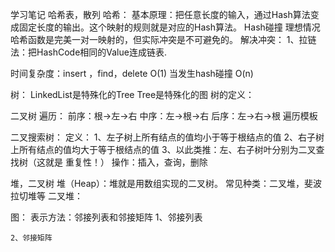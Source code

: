 学习笔记
哈希表，散列
哈希：
	基本原理：把任意长度的输入，通过Hash算法变成固定长度的输出。这个映射的规则就是对应的Hash算法。
Hash碰撞
	理想情况哈希函数是完美一对一映射的，但实际冲突是不可避免的。
	解决冲突：
		1、拉链法：把HashCode相同的Value连成链表.

时间复杂度：insert ，find，delete O(1) 当发生hash碰撞 O(n)

树：
LinkedList是特殊化的Tree
Tree是特殊化的图
树的定义：

二叉树
遍历：
前序：根->左->右
中序：左->根->右
后序：左->右->根
遍历模板


二叉搜索树：
定义：
	1、左子树上所有结点的值均小于等于根结点的值
	2、右子树上所有结点的值均大于等于根结点的值
 	3、以此类推：左、右子树叶分别为二叉查找树（这就是 重复性！）
操作：插入，查询，删除

堆，二叉树
堆（Heap）：堆就是用数组实现的二叉树。
常见种类：二叉堆，斐波拉切堆等
二叉堆：


图：
表示方法：邻接列表和邻接矩阵
	1、邻接列表

	2、邻接矩阵




